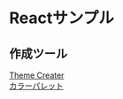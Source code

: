 # Reactサンプル

## 作成ツール
[Theme Creater](https://bareynol.github.io/mui-theme-creator/)  
[カラーパレット](https://material.io/inline-tools/color/)  